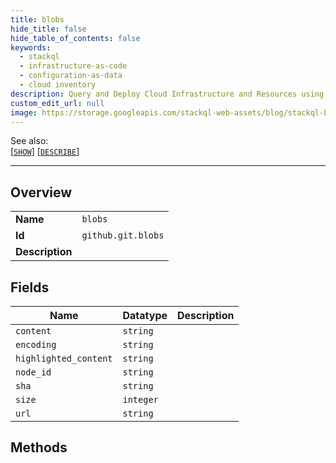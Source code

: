 ```yaml
---
title: blobs
hide_title: false
hide_table_of_contents: false
keywords:
  - stackql
  - infrastructure-as-code
  - configuration-as-data
  - cloud inventory
description: Query and Deploy Cloud Infrastructure and Resources using SQL
custom_edit_url: null
image: https://storage.googleapis.com/stackql-web-assets/blog/stackql-blog-post-featured-image.png
---
```

  
    
See also:   
[[` SHOW `]](/docs/language-spec/show) [[` DESCRIBE `]](/docs/language-spec/describe)  
* * * 
## Overview
<table><tbody>
<tr><td><b>Name</b></td><td><code>blobs</code></td></tr>
<tr><td><b>Id</b></td><td><code>github.git.blobs</code></td></tr>
<tr><td><b>Description</b></td><td></td></tr>
</tbody></table>

## Fields
| Name | Datatype | Description |
| ---- | -------- | ----------- |
| `content` | `string` |  |
| `encoding` | `string` |  |
| `highlighted_content` | `string` |  |
| `node_id` | `string` |  |
| `sha` | `string` |  |
| `size` | `integer` |  |
| `url` | `string` |  |
## Methods
